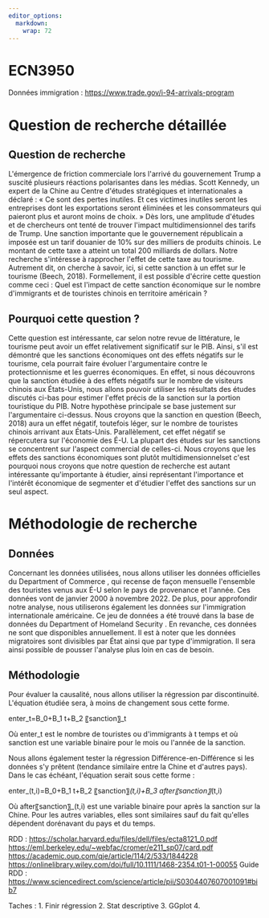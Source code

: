 ```yaml
---
editor_options: 
  markdown: 
    wrap: 72
---
```


# ECN3950

Données immigration : <https://www.trade.gov/i-94-arrivals-program>

# Question de recherche détaillée

## Question de recherche

L'émergence de friction commerciale lors l'arrivé du gouvernement Trump
a suscité plusieurs réactions polarisantes dans les médias. Scott
Kennedy, un expert de la Chine au Centre d'études stratégiques et
internationales a déclaré : « Ce sont des pertes inutiles. Et ces
victimes inutiles seront les entreprises dont les exportations seront
éliminées et les consommateurs qui paieront plus et auront moins de
choix. » Dès lors, une amplitude d'études et de chercheurs ont tenté de
trouver l'impact multidimensionnel des tarifs de Trump. Une sanction
importante que le gouvernement républicain a imposée est un tarif
douanier de 10% sur des milliers de produits chinois. Le montant de
cette taxe a atteint un total 200 milliards de dollars. Notre recherche
s'intéresse à rapprocher l'effet de cette taxe au tourisme. Autrement
dit, on cherche à savoir, ici, si cette sanction à un effet sur le
tourisme (Beech, 2018). Formellement, il est possible d'écrire cette
question comme ceci : Quel est l'impact de cette sanction économique sur
le nombre d'immigrants et de touristes chinois en territoire américain ?

## Pourquoi cette question ?

Cette question est intéressante, car selon notre revue de littérature,
le tourisme peut avoir un effet relativement significatif sur le PIB.
Ainsi, s'il est démontré que les sanctions économiques ont des effets
négatifs sur le tourisme, cela pourrait faire évoluer l'argumentaire
contre le protectionnisme et les guerres économiques. En effet, si nous
découvrons que la sanction étudiée à des effets négatifs sur le nombre
de visiteurs chinois aux États-Unis, nous allons pouvoir utiliser les
résultats des études discutés ci-bas pour estimer l'effet précis de la
sanction sur la portion touristique du PIB. Notre hypothèse principale
se base justement sur l'argumentaire ci-dessus. Nous croyons que la
sanction en question (Beech, 2018) aura un effet négatif, toutefois
léger, sur le nombre de touristes chinois arrivant aux États-Unis.
Parallèlement, cet effet négatif se répercutera sur l'économie des É-U.
La plupart des études sur les sanctions se concentrent sur l'aspect
commercial de celles-ci. Nous croyons que les effets des sanctions
économiques sont plutôt multidimensionnelset c'est pourquoi nous croyons
que notre question de recherche est autant intéressante qu'importante à
étudier, ainsi représentant l'importance et l'intérêt économique de
segmenter et d'étudier l'effet des sanctions sur un seul aspect.

# Méthodologie de recherche

## Données

Concernant les données utilisées, nous allons utiliser les données
officielles du Department of Commerce , qui recense de façon mensuelle
l'ensemble des touristes venus aux É-U selon le pays de provenance et
l'année. Ces données vont de janvier 2000 à novembre 2022. De plus, pour
approfondir notre analyse, nous utiliserons également les données sur
l'immigration internationale américaine. Ce jeu de données a été trouvé
dans la base de données du Department of Homeland Security . En
revanche, ces données ne sont que disponibles annuellement. Il est à
noter que les données migratoires sont divisibles par État ainsi que par
type d'immigration. Il sera ainsi possible de pousser l'analyse plus
loin en cas de besoin.

## Méthodologie

Pour évaluer la causalité, nous allons utiliser la régression par
discontinuité. L'équation étudiée sera, à moins de changement sous cette
forme.

enter_t=B_0+B_1 t+B_2 〖sanction〗\_t

Où enter_t est le nombre de touristes ou d'immigrants à t temps et où
sanction est une variable binaire pour le mois ou l'année de la
sanction.

Nous allons également tester la régression Différence-en-Différence si
les données s'y prêtent (tendance similaire entre la Chine et d'autres
pays). Dans le cas échéant, l'équation serait sous cette forme :

enter\_(t,i)=B_0+B_1 t+B_2 〖sanction〗*(t,i)+B_3
after〖sanction〗*(t,i)

Où after〖sanction〗\_(t,i) est une variable binaire pour après la
sanction sur la Chine. Pour les autres variables, elles sont similaires
sauf du fait qu'elles dépendent dorénavant du pays et du temps.

RDD : <https://scholar.harvard.edu/files/dell/files/ecta8121_0.pdf>
<https://eml.berkeley.edu/~webfac/cromer/e211_sp07/card.pdf>
<https://academic.oup.com/qje/article/114/2/533/1844228>
<https://onlinelibrary.wiley.com/doi/full/10.1111/1468-2354.t01-1-00055>
Guide RDD :
<https://www.sciencedirect.com/science/article/pii/S0304407607001091#bib7>

Taches : 1. Finir régression 2. Stat descriptive 3. GGplot 4.
